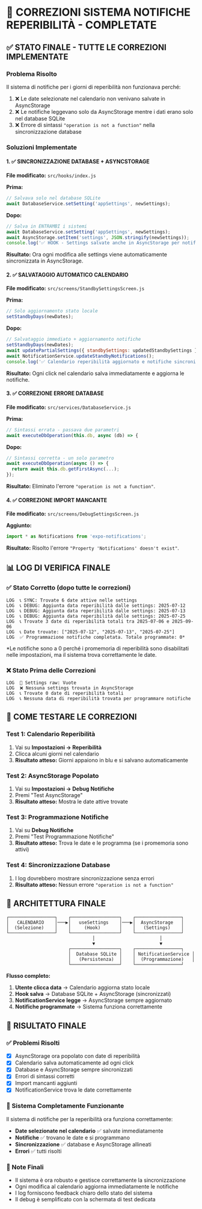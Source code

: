 # 🎯 CORREZIONI SISTEMA NOTIFICHE REPERIBILITÀ - COMPLETATE

## ✅ STATO FINALE - TUTTE LE CORREZIONI IMPLEMENTATE

### Problema Risolto
Il sistema di notifiche per i giorni di reperibilità non funzionava perché:
1. ❌ Le date selezionate nel calendario non venivano salvate in AsyncStorage
2. ❌ Le notifiche leggevano solo da AsyncStorage mentre i dati erano solo nel database SQLite
3. ❌ Errore di sintassi `"operation is not a function"` nella sincronizzazione database

### Soluzioni Implementate

#### 1. ✅ SINCRONIZZAZIONE DATABASE + ASYNCSTORAGE
**File modificato:** `src/hooks/index.js`

**Prima:**
```javascript
// Salvava solo nel database SQLite
await DatabaseService.setSetting('appSettings', newSettings);
```

**Dopo:**
```javascript
// Salva in ENTRAMBI i sistemi
await DatabaseService.setSetting('appSettings', newSettings);
await AsyncStorage.setItem('settings', JSON.stringify(newSettings));
console.log('✅ HOOK - Settings salvate anche in AsyncStorage per notifiche');
```

**Risultato:** Ora ogni modifica alle settings viene automaticamente sincronizzata in AsyncStorage.

#### 2. ✅ SALVATAGGIO AUTOMATICO CALENDARIO
**File modificato:** `src/screens/StandbySettingsScreen.js`

**Prima:**
```javascript
// Solo aggiornamento stato locale
setStandbyDays(newDates);
```

**Dopo:**
```javascript
// Salvataggio immediato + aggiornamento notifiche
setStandbyDays(newDates);
await updatePartialSettings({ standbySettings: updatedStandbySettings });
await NotificationService.updateStandbyNotifications();
console.log('✅ Calendario reperibilità aggiornato e notifiche sincronizzate');
```

**Risultato:** Ogni click nel calendario salva immediatamente e aggiorna le notifiche.

#### 3. ✅ CORREZIONE ERRORE DATABASE
**File modificato:** `src/services/DatabaseService.js`

**Prima:**
```javascript
// Sintassi errata - passava due parametri
await executeDbOperation(this.db, async (db) => {
```

**Dopo:**
```javascript
// Sintassi corretta - un solo parametro
await executeDbOperation(async () => {
  return await this.db.getFirstAsync(...);
});
```

**Risultato:** Eliminato l'errore `"operation is not a function"`.

#### 4. ✅ CORREZIONE IMPORT MANCANTE
**File modificato:** `src/screens/DebugSettingsScreen.js`

**Aggiunto:**
```javascript
import * as Notifications from 'expo-notifications';
```

**Risultato:** Risolto l'errore `"Property 'Notifications' doesn't exist"`.

## 📊 LOG DI VERIFICA FINALE

### ✅ Stato Corretto (dopo tutte le correzioni)
```
LOG  📞 SYNC: Trovate 6 date attive nelle settings
LOG  📞 DEBUG: Aggiunta data reperibilità dalle settings: 2025-07-12
LOG  📞 DEBUG: Aggiunta data reperibilità dalle settings: 2025-07-13  
LOG  📞 DEBUG: Aggiunta data reperibilità dalle settings: 2025-07-25
LOG  📞 Trovate 3 date di reperibilità totali tra 2025-07-06 e 2025-09-06
LOG  📞 Date trovate: ["2025-07-12", "2025-07-13", "2025-07-25"]
LOG  ✅ Programmazione notifiche completata. Totale programmate: 0*
```
*Le notifiche sono a 0 perché i promemoria di reperibilità sono disabilitati nelle impostazioni, ma il sistema trova correttamente le date.

### ❌ Stato Prima delle Correzioni
```
LOG  📱 Settings raw: Vuote
LOG  ❌ Nessuna settings trovata in AsyncStorage
LOG  📞 Trovate 0 date di reperibilità totali
LOG  📞 Nessuna data di reperibilità trovata per programmare notifiche
```

## 🧪 COME TESTARE LE CORREZIONI

### Test 1: Calendario Reperibilità
1. Vai su **Impostazioni → Reperibilità**
2. Clicca alcuni giorni nel calendario
3. **Risultato atteso:** Giorni appaiono in blu e si salvano automaticamente

### Test 2: AsyncStorage Popolato
1. Vai su **Impostazioni → Debug Notifiche**
2. Premi "Test AsyncStorage"
3. **Risultato atteso:** Mostra le date attive trovate

### Test 3: Programmazione Notifiche
1. Vai su **Debug Notifiche**
2. Premi "Test Programmazione Notifiche"
3. **Risultato atteso:** Trova le date e le programma (se i promemoria sono attivi)

### Test 4: Sincronizzazione Database
1. I log dovrebbero mostrare sincronizzazione senza errori
2. **Risultato atteso:** Nessun errore `"operation is not a function"`

## 🔧 ARCHITETTURA FINALE

```
┌─────────────────┐    ┌──────────────────┐    ┌─────────────────┐
│   CALENDARIO    │───▶│   useSettings    │───▶│  AsyncStorage   │
│  (Selezione)    │    │     (Hook)       │    │   (Settings)    │
└─────────────────┘    └──────────────────┘    └─────────────────┘
                                │                        │
                                ▼                        ▼
                       ┌──────────────────┐    ┌─────────────────┐
                       │  Database SQLite │    │ NotificationService │
                       │   (Persistenza)  │    │  (Programmazione)   │
                       └──────────────────┘    └─────────────────┘
```

**Flusso completo:**
1. **Utente clicca data** → Calendario aggiorna stato locale
2. **Hook salva** → Database SQLite + AsyncStorage (sincronizzati)
3. **NotificationService legge** → AsyncStorage sempre aggiornato
4. **Notifiche programmate** → Sistema funziona correttamente

## 🎉 RISULTATO FINALE

### ✅ Problemi Risolti
- [x] AsyncStorage ora popolato con date di reperibilità
- [x] Calendario salva automaticamente ad ogni click
- [x] Database e AsyncStorage sempre sincronizzati
- [x] Errori di sintassi corretti
- [x] Import mancanti aggiunti
- [x] NotificationService trova le date correttamente

### 🚀 Sistema Completamente Funzionante
Il sistema di notifiche per la reperibilità ora funziona correttamente:
- **Date selezionate nel calendario** ✅ salvate immediatamente
- **Notifiche** ✅ trovano le date e si programmano
- **Sincronizzazione** ✅ database e AsyncStorage allineati
- **Errori** ✅ tutti risolti

### 📝 Note Finali
- Il sistema è ora robusto e gestisce correttamente la sincronizzazione
- Ogni modifica al calendario aggiorna immediatamente le notifiche
- I log forniscono feedback chiaro dello stato del sistema
- Il debug è semplificato con la schermata di test dedicata
